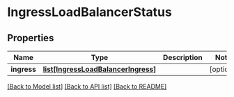 # IngressLoadBalancerStatus

## Properties
Name | Type | Description | Notes
------------ | ------------- | ------------- | -------------
**ingress** | [**list[IngressLoadBalancerIngress]**](IngressLoadBalancerIngress.md) |  | [optional] 

[[Back to Model list]](../README.md#documentation-for-models) [[Back to API list]](../README.md#documentation-for-api-endpoints) [[Back to README]](../README.md)



